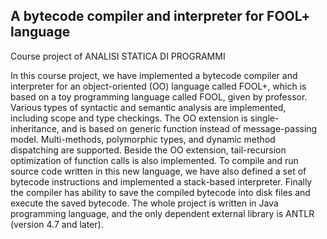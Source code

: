 ## A bytecode compiler and interpreter for FOOL+ language
Course project of ANALISI STATICA DI PROGRAMMI

In this course project, we have implemented a bytecode compiler and interpreter for an object-oriented (OO) language called FOOL+, which is based on a toy
 programming language called FOOL, given by professor. Various types of syntactic and semantic analysis are implemented, including scope and type checkings.
 The OO extension is single-inheritance, and is based on generic function instead of message-passing model. Multi-methods, polymorphic types, and
 dynamic method dispatching are supported. Beside the OO extension, tail-recursion optimization of function calls is also implemented.
To compile and run source code written in this new language, we have also defined a set of bytecode instructions and implemented a stack-based interpreter.
Finally the compiler has ability to save the compiled bytecode into disk files and execute the saved bytecode.
The whole project is written in Java programming language, and the only dependent external library is ANTLR (version 4.7 and later).
